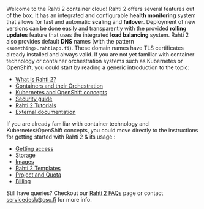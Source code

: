Welcome to the Rahti 2 container cloud! Rahti 2 offers several features out of the box. It has an
integrated and configurable **health monitoring** system that allows for fast and automatic **scaling**
and **failover**. Deployment of new versions can be done easily and transparently with the provided
**rolling updates** feature that uses the integrated **load balancing** system. Rahti 2 also provides
default **DNS** names (with the pattern `<something>.rahtiapp.fi`). These domain names have TLS certificates
already installed and always valid. If you are not yet familiar with container technology or container orchestration systems such as
Kubernetes or OpenShift, you could start by reading a generic introduction to
the topic:

  * [What is Rahti 2?](rahti-what-is.md)
  * [Containers and their Orchestration](containers.md)
  * [Kubernetes and OpenShift concepts](concepts.md)
  * [Security guide](security-guide.md)
  * [Rahti 2 Tutorials](tutorials/index.md)
  * [External documentation ](ext_docs.md)

If you are already familiar with container technology and Kubernetes/OpenShift concepts,
you could move directly to the instructions for getting started with Rahti 2 & its usage :

  * [Getting access](access.md)
  * [Storage](storage/index.md)
  * [Images](images/overview.md)
  * [Rahti 2 Templates](catalog-docs.md)
  * [Project and Quota](usage/projects_and_quota.md)
  * [Billing](billing.md)

Still have queries? Checkout our [Rahti 2 FAQs](../../support/faq/index.md#rahti-2) page or contact <servicedesk@csc.fi> for more info.
